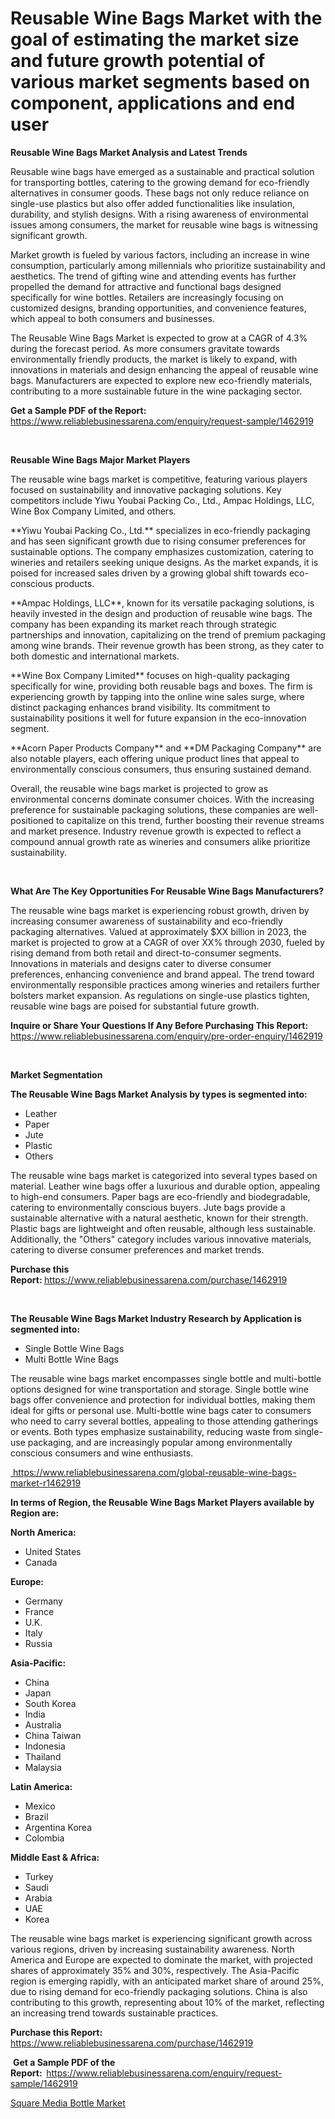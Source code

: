 <p><h1>Reusable Wine Bags Market with the goal of estimating the market size and future growth potential of various market segments based on component, applications and end user</h1></p><p><strong>Reusable Wine Bags Market Analysis and Latest Trends</strong></p>
<p><p>Reusable wine bags have emerged as a sustainable and practical solution for transporting bottles, catering to the growing demand for eco-friendly alternatives in consumer goods. These bags not only reduce reliance on single-use plastics but also offer added functionalities like insulation, durability, and stylish designs. With a rising awareness of environmental issues among consumers, the market for reusable wine bags is witnessing significant growth.</p><p>Market growth is fueled by various factors, including an increase in wine consumption, particularly among millennials who prioritize sustainability and aesthetics. The trend of gifting wine and attending events has further propelled the demand for attractive and functional bags designed specifically for wine bottles. Retailers are increasingly focusing on customized designs, branding opportunities, and convenience features, which appeal to both consumers and businesses.</p><p>The Reusable Wine Bags Market is expected to grow at a CAGR of 4.3% during the forecast period. As more consumers gravitate towards environmentally friendly products, the market is likely to expand, with innovations in materials and design enhancing the appeal of reusable wine bags. Manufacturers are expected to explore new eco-friendly materials, contributing to a more sustainable future in the wine packaging sector.</p></p>
<p><strong>Get a Sample PDF of the Report:&nbsp;</strong> <a href="https://www.reliablebusinessarena.com/enquiry/request-sample/1462919?utm_campaign=2146&utm_medium=2&utm_source=Github&utm_content=ia&utm_term=08032025&utm_id=reusable-wine-bags">https://www.reliablebusinessarena.com/enquiry/request-sample/1462919</a></p>
<p>&nbsp;</p>
<p><strong>Reusable Wine Bags Major Market Players</strong></p>
<p><p>The reusable wine bags market is competitive, featuring various players focused on sustainability and innovative packaging solutions. Key competitors include Yiwu Youbai Packing Co., Ltd., Ampac Holdings, LLC, Wine Box Company Limited, and others.</p><p>**Yiwu Youbai Packing Co., Ltd.** specializes in eco-friendly packaging and has seen significant growth due to rising consumer preferences for sustainable options. The company emphasizes customization, catering to wineries and retailers seeking unique designs. As the market expands, it is poised for increased sales driven by a growing global shift towards eco-conscious products.</p><p>**Ampac Holdings, LLC**, known for its versatile packaging solutions, is heavily invested in the design and production of reusable wine bags. The company has been expanding its market reach through strategic partnerships and innovation, capitalizing on the trend of premium packaging among wine brands. Their revenue growth has been strong, as they cater to both domestic and international markets.</p><p>**Wine Box Company Limited** focuses on high-quality packaging specifically for wine, providing both reusable bags and boxes. The firm is experiencing growth by tapping into the online wine sales surge, where distinct packaging enhances brand visibility. Its commitment to sustainability positions it well for future expansion in the eco-innovation segment.</p><p>**Acorn Paper Products Company** and **DM Packaging Company** are also notable players, each offering unique product lines that appeal to environmentally conscious consumers, thus ensuring sustained demand.</p><p>Overall, the reusable wine bags market is projected to grow as environmental concerns dominate consumer choices. With the increasing preference for sustainable packaging solutions, these companies are well-positioned to capitalize on this trend, further boosting their revenue streams and market presence. Industry revenue growth is expected to reflect a compound annual growth rate as wineries and consumers alike prioritize sustainability.</p></p>
<p>&nbsp;</p>
<p><strong>What Are The Key Opportunities For Reusable Wine Bags Manufacturers?</strong></p>
<p><p>The reusable wine bags market is experiencing robust growth, driven by increasing consumer awareness of sustainability and eco-friendly packaging alternatives. Valued at approximately $XX billion in 2023, the market is projected to grow at a CAGR of over XX% through 2030, fueled by rising demand from both retail and direct-to-consumer segments. Innovations in materials and designs cater to diverse consumer preferences, enhancing convenience and brand appeal. The trend toward environmentally responsible practices among wineries and retailers further bolsters market expansion. As regulations on single-use plastics tighten, reusable wine bags are poised for substantial future growth.</p></p>
<p><strong>Inquire or Share Your Questions If Any Before Purchasing This Report:</strong> <a href="https://www.reliablebusinessarena.com/enquiry/pre-order-enquiry/1462919?utm_campaign=2146&utm_medium=2&utm_source=Github&utm_content=ia&utm_term=08032025&utm_id=reusable-wine-bags">https://www.reliablebusinessarena.com/enquiry/pre-order-enquiry/1462919</a></p>
<p>&nbsp;</p>
<p><strong>Market Segmentation</strong></p>
<p><strong>The Reusable Wine Bags Market Analysis by types is segmented into:</strong></p>
<p><ul><li>Leather</li><li>Paper</li><li>Jute</li><li>Plastic</li><li>Others</li></ul></p>
<p><p>The reusable wine bags market is categorized into several types based on material. Leather wine bags offer a luxurious and durable option, appealing to high-end consumers. Paper bags are eco-friendly and biodegradable, catering to environmentally conscious buyers. Jute bags provide a sustainable alternative with a natural aesthetic, known for their strength. Plastic bags are lightweight and often reusable, although less sustainable. Additionally, the "Others" category includes various innovative materials, catering to diverse consumer preferences and market trends.</p></p>
<p><strong>Purchase this Report:&nbsp;</strong><a href="https://www.reliablebusinessarena.com/purchase/1462919?utm_campaign=2146&utm_medium=2&utm_source=Github&utm_content=ia&utm_term=08032025&utm_id=reusable-wine-bags">https://www.reliablebusinessarena.com/purchase/1462919</a></p>
<p>&nbsp;</p>
<p><strong>The Reusable Wine Bags Market Industry Research by Application is segmented into:</strong></p>
<p><ul><li>Single Bottle Wine Bags</li><li>Multi Bottle Wine Bags</li></ul></p>
<p><p>The reusable wine bags market encompasses single bottle and multi-bottle options designed for wine transportation and storage. Single bottle wine bags offer convenience and protection for individual bottles, making them ideal for gifts or personal use. Multi-bottle wine bags cater to consumers who need to carry several bottles, appealing to those attending gatherings or events. Both types emphasize sustainability, reducing waste from single-use packaging, and are increasingly popular among environmentally conscious consumers and wine enthusiasts.</p></p>
<p><a href="https://www.reliablebusinessarena.com/global-reusable-wine-bags-market-r1462919?utm_campaign=2146&utm_medium=2&utm_source=Github&utm_content=ia&utm_term=08032025&utm_id=reusable-wine-bags">&nbsp;https://www.reliablebusinessarena.com/global-reusable-wine-bags-market-r1462919</a></p>
<p><strong>In terms of Region, the Reusable Wine Bags Market Players available by Region are:</strong></p>
<p>
    <p> <strong> North America: </strong>
        <ul>
            <li>United States</li>
            <li>Canada</li>
        </ul>
        </p> 
    <p> <strong> Europe: </strong>
        <ul>
            <li>Germany</li>
            <li>France</li>
            <li>U.K.</li>
            <li>Italy</li>
            <li>Russia</li>
        </ul>
        </p> 
    <p> <strong> Asia-Pacific: </strong>
        <ul>
            <li>China</li>
            <li>Japan</li>
            <li>South Korea</li>
            <li>India</li>
            <li>Australia</li>
            <li>China Taiwan</li>
            <li>Indonesia</li>
            <li>Thailand</li>
            <li>Malaysia</li>
        </ul>
        </p> 
    <p> <strong> Latin America: </strong>
        <ul>
            <li>Mexico</li>
            <li>Brazil</li>
            <li>Argentina Korea</li>
            <li>Colombia</li>
        </ul>
        </p> 
    <p> <strong> Middle East & Africa: </strong>
        <ul>
            <li>Turkey</li>
            <li>Saudi</li>
            <li>Arabia</li>
            <li>UAE</li>
            <li>Korea</li>
        </ul>
    </p>
    </p>
<p><p>The reusable wine bags market is experiencing significant growth across various regions, driven by increasing sustainability awareness. North America and Europe are expected to dominate the market, with projected shares of approximately 35% and 30%, respectively. The Asia-Pacific region is emerging rapidly, with an anticipated market share of around 25%, due to rising demand for eco-friendly packaging solutions. China is also contributing to this growth, representing about 10% of the market, reflecting an increasing trend towards sustainable practices.</p></p>
<p><strong>Purchase this Report: </strong><a href="https://www.reliablebusinessarena.com/purchase/1462919?utm_campaign=2146&utm_medium=2&utm_source=Github&utm_content=ia&utm_term=08032025&utm_id=reusable-wine-bags">https://www.reliablebusinessarena.com/purchase/1462919</a></p>
<p>&nbsp;<strong>Get a Sample PDF of the Report:&nbsp;&nbsp;</strong><a href="https://www.reliablebusinessarena.com/enquiry/request-sample/1462919?utm_campaign=2146&utm_medium=2&utm_source=Github&utm_content=ia&utm_term=08032025&utm_id=reusable-wine-bags">https://www.reliablebusinessarena.com/enquiry/request-sample/1462919</a></p>
<p><strong></strong></p>
<p><p><a href="https://github.com/wileonie19657/Market-Research-Report-List-1/blob/main/square-media-bottle-market.md?utm_campaign=2146&utm_medium=2&utm_source=Github&utm_content=ia&utm_term=08032025&utm_id=reusable-wine-bags">Square Media Bottle Market</a></p></p>